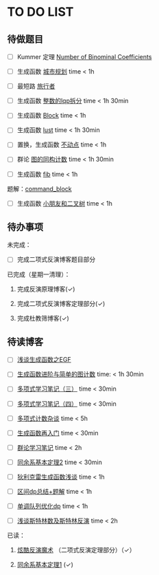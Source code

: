 # TO DO LIST

## 待做题目

- [ ] Kummer 定理 [Number of Binominal Coefficients](https://www.luogu.com.cn/problem/CF582D)

- [ ] 生成函数 [城市规划](https://www.luogu.com.cn/problem/P4841) time < 1h

- [ ] 最短路 [旅行者](https://www.luogu.com.cn/problem/P5304)

- [ ] 生成函数 [整数的lqp拆分](https://www.luogu.com.cn/problem/P4451) time < 1h 30min

- [ ] 生成函数 [Block](http://poj.org/problem?id=3734) time < 1h

- [ ] 生成函数 [lust](https://www.luogu.com.cn/problem/CF891E) time < 1h 30min

- [ ] 置换，生成函数 [不动点](https://www.51nod.com/Challenge/Problem.html#problemId=1728) time < 1h

- [ ] 群论 [图的同构计数](https://www.luogu.com.cn/problem/P4727) time < 1h 30min

- [ ] 生成函数 [fib](https://www.51nod.com/Challenge/Problem.html#problemId=1236) time < 1h

题解：[command_block](https://www.luogu.com.cn/blog/command-block/post-shuo-xue-ji-lu-51nod1236-xu-lie-qiu-hu-v3-post)

- [ ] 生成函数 [小朋友和二叉树](https://www.luogu.com.cn/problem/CF438E) time < 1h

## 待办事项

未完成：

- [ ] 完成二项式反演博客题目部分

已完成（星期一清理）：

1. 完成反演原理博客($\checkmark$)

2. 完成二项式反演博客定理部分($\checkmark$)

3. 完成杜教筛博客($\checkmark$)

## 待读博客

- [ ] [浅谈生成函数之EGF](https://zhuanlan.zhihu.com/p/53079223)

- [ ] [生成函数进阶与简单的图计数](https://www.luogu.com.cn/blog/lx-2003/generating-function-advanced) time: < 1h 30min

- [ ] [多项式学习笔记（三）](https://www.cnblogs.com/genshy/p/14260473.html) time < 30min

- [ ] [多项式学习笔记（四）](https://www.cnblogs.com/genshy/p/14419985.html) time < 30min

- [ ] [多项式计数杂谈](https://www.luogu.com.cn/blog/command-block/sheng-cheng-han-shuo-za-tan#) time < 5h

- [ ] [生成函数再入门](https://www.luogu.com.cn/blog/zyxxs/x-yi-x-jiang-tan-sheng-cheng-han-shuo-zai-ru-men) time < 30min

- [ ] [群论学习笔记](https://www.luogu.com.cn/blog/Troverld/qun-lun-xue-xi-bi-ji) time < 2h

- [ ] [同余系基本定理2](https://www.luogu.com.cn/blog/command-block/tong-yu-xi2) time < 30min

- [ ] [狄利克雷生成函数浅谈](https://www.luogu.com.cn/blog/gxy001/di-li-ke-lei-sheng-cheng-han-shuo-qian-tan) time < 1h

- [ ] [区间dp总结+题解](https://www.luogu.com.cn/blog/BreakPlus/ou-jian-dp-zong-jie-ti-xie) time < 1h

- [ ] [单调队列优化dp](https://www.luogu.com.cn/blog/130812/DQ-OP-DP) time < 1h

- [ ] [浅谈斯特林数及斯特林反演](https://www.luogu.com.cn/blog/efforts-will-pay-off/qian-tan-si-te-lin-shuo-ji-si-te-lin-fan-yan) time < 2h

已读：

1. [炫酷反演魔术](https://www.luogu.com.cn/blog/command-block/xuan-ku-fan-yan-mo-shu) （二项式反演定理部分）（$\checkmark$）

2. [同余系基本定理1](https://www.luogu.com.cn/blog/command-block/tong-yu-xi1) ($\checkmark$)
